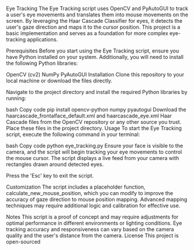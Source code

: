 Eye Tracking
The Eye Tracking script uses OpenCV and PyAutoGUI to track a user's eye movements and translates them into mouse movements on the screen. By leveraging the Haar Cascade Classifier for eyes, it detects the user's gaze direction and maps it to the cursor position. This project is a basic implementation and serves as a foundation for more complex eye-tracking applications.

Prerequisites
Before you start using the Eye Tracking script, ensure you have Python installed on your system. Additionally, you will need to install the following Python libraries:

OpenCV (cv2)
NumPy
PyAutoGUI
Installation
Clone this repository to your local machine or download the files directly.

Navigate to the project directory and install the required Python libraries by running:

bash
Copy code
pip install opencv-python numpy pyautogui
Download the haarcascade_frontalface_default.xml and haarcascade_eye.xml Haar Cascade files from the OpenCV repository or any other source you trust. Place these files in the project directory.
Usage
To start the Eye Tracking script, execute the following command in your terminal:

bash
Copy code
python eye_tracking.py
Ensure your face is visible to the camera, and the script will begin tracking your eye movements to control the mouse cursor. The script displays a live feed from your camera with rectangles drawn around detected eyes.

Press the 'Esc' key to exit the script.

Customization
The script includes a placeholder function, calculate_new_mouse_position, which you can modify to improve the accuracy of gaze direction to mouse position mapping. Advanced mapping techniques may require additional logic and calibration for effective use.

Notes
This script is a proof of concept and may require adjustments for optimal performance in different environments or lighting conditions.
Eye tracking accuracy and responsiveness can vary based on the camera quality and the user's distance from the camera.
License
This project is open-sourced
